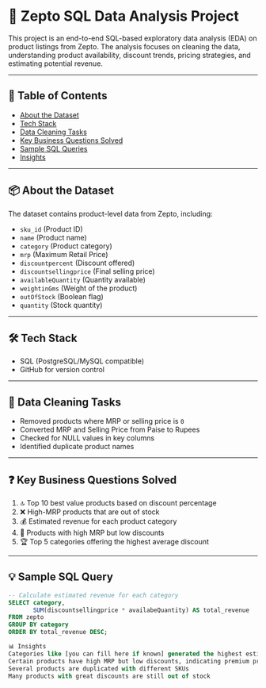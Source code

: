 # 🛒 Zepto SQL Data Analysis Project

This project is an end-to-end SQL-based exploratory data analysis (EDA) on product listings from Zepto. The analysis focuses on cleaning the data, understanding product availability, discount trends, pricing strategies, and estimating potential revenue.

---

## 📌 Table of Contents

- [About the Dataset](#about-the-dataset)
- [Tech Stack](#tech-stack)
- [Data Cleaning Tasks](#data-cleaning-tasks)
- [Key Business Questions Solved](#key-business-questions-solved)
- [Sample SQL Queries](#sample-sql-queries)
- [Insights](#insights)

---

## 📦 About the Dataset

The dataset contains product-level data from Zepto, including:

- `sku_id` (Product ID)
- `name` (Product name)
- `category` (Product category)
- `mrp` (Maximum Retail Price)
- `discountpercent` (Discount offered)
- `discountsellingprice` (Final selling price)
- `availableQuantity` (Quantity available)
- `weightinGms` (Weight of the product)
- `outOfStock` (Boolean flag)
- `quantity` (Stock quantity)

---

## 🛠 Tech Stack

- SQL (PostgreSQL/MySQL compatible)
- GitHub for version control

---

## 🧹 Data Cleaning Tasks

- Removed products where MRP or selling price is `0`
- Converted MRP and Selling Price from Paise to Rupees
- Checked for NULL values in key columns
- Identified duplicate product names

---

## ❓ Key Business Questions Solved

1. 🔝 Top 10 best value products based on discount percentage
2. ❌ High-MRP products that are out of stock
3. 💰 Estimated revenue for each product category
4. 🧐 Products with high MRP but low discounts
5. 🏆 Top 5 categories offering the highest average discount

---

## 💡 Sample SQL Query

```sql
-- Calculate estimated revenue for each category
SELECT category,
       SUM(discountsellingprice * availabeQuantity) AS total_revenue
FROM zepto
GROUP BY category
ORDER BY total_revenue DESC;

📊 Insights
Categories like [you can fill here if known] generated the highest estimated revenue
Certain products have high MRP but low discounts, indicating premium pricing
Several products are duplicated with different SKUs
Many products with great discounts are still out of stock



